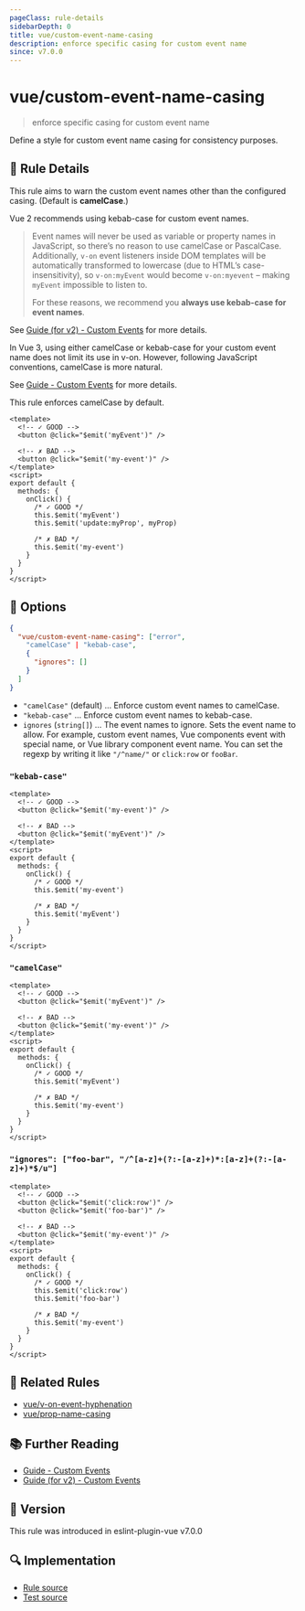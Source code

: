 ```yaml
---
pageClass: rule-details
sidebarDepth: 0
title: vue/custom-event-name-casing
description: enforce specific casing for custom event name
since: v7.0.0
---
```


# vue/custom-event-name-casing

> enforce specific casing for custom event name

Define a style for custom event name casing for consistency purposes.

## :book: Rule Details

This rule aims to warn the custom event names other than the configured casing. (Default is **camelCase**.)

Vue 2 recommends using kebab-case for custom event names.

> Event names will never be used as variable or property names in JavaScript, so there’s no reason to use camelCase or PascalCase. Additionally, `v-on` event listeners inside DOM templates will be automatically transformed to lowercase (due to HTML’s case-insensitivity), so `v-on:myEvent` would become `v-on:myevent` – making `myEvent` impossible to listen to.
>
> For these reasons, we recommend you **always use kebab-case for event names**.

See [Guide (for v2) - Custom Events] for more details.

In Vue 3, using either camelCase or kebab-case for your custom event name does not limit its use in v-on. However, following JavaScript conventions, camelCase is more natural.

See [Guide - Custom Events] for more details.

This rule enforces camelCase by default.

<eslint-code-block :rules="{'vue/custom-event-name-casing': ['error']}">

```vue
<template>
  <!-- ✓ GOOD -->
  <button @click="$emit('myEvent')" />

  <!-- ✗ BAD -->
  <button @click="$emit('my-event')" />
</template>
<script>
export default {
  methods: {
    onClick() {
      /* ✓ GOOD */
      this.$emit('myEvent')
      this.$emit('update:myProp', myProp)

      /* ✗ BAD */
      this.$emit('my-event')
    }
  }
}
</script>
```

</eslint-code-block>

## :wrench: Options

```json
{
  "vue/custom-event-name-casing": ["error",
    "camelCase" | "kebab-case",
    {
      "ignores": []
    }
  ]
}
```

- `"camelCase"` (default) ... Enforce custom event names to camelCase.
- `"kebab-case"` ... Enforce custom event names to kebab-case.
- `ignores` (`string[]`) ... The event names to ignore. Sets the event name to allow. For example, custom event names, Vue components event with special name, or Vue library component event name. You can set the regexp by writing it like `"/^name/"` or `click:row` or `fooBar`.

### `"kebab-case"`

<eslint-code-block :rules="{'vue/custom-event-name-casing': ['error', 'kebab-case']}">

```vue
<template>
  <!-- ✓ GOOD -->
  <button @click="$emit('my-event')" />

  <!-- ✗ BAD -->
  <button @click="$emit('myEvent')" />
</template>
<script>
export default {
  methods: {
    onClick() {
      /* ✓ GOOD */
      this.$emit('my-event')

      /* ✗ BAD */
      this.$emit('myEvent')
    }
  }
}
</script>
```

</eslint-code-block>

### `"camelCase"`

<eslint-code-block :rules="{'vue/custom-event-name-casing': ['error', 'camelCase']}">

```vue
<template>
  <!-- ✓ GOOD -->
  <button @click="$emit('myEvent')" />

  <!-- ✗ BAD -->
  <button @click="$emit('my-event')" />
</template>
<script>
export default {
  methods: {
    onClick() {
      /* ✓ GOOD */
      this.$emit('myEvent')

      /* ✗ BAD */
      this.$emit('my-event')
    }
  }
}
</script>
```

</eslint-code-block>

### `"ignores": ["foo-bar", "/^[a-z]+(?:-[a-z]+)*:[a-z]+(?:-[a-z]+)*$/u"]`

<eslint-code-block :rules="{'vue/custom-event-name-casing': ['error', 'camelCase', { ignores: ['foo-bar', '/^[a-z]+(?:-[a-z]+)*:[a-z]+(?:-[a-z]+)*$/u'] }]}">

```vue
<template>
  <!-- ✓ GOOD -->
  <button @click="$emit('click:row')" />
  <button @click="$emit('foo-bar')" />

  <!-- ✗ BAD -->
  <button @click="$emit('my-event')" />
</template>
<script>
export default {
  methods: {
    onClick() {
      /* ✓ GOOD */
      this.$emit('click:row')
      this.$emit('foo-bar')

      /* ✗ BAD */
      this.$emit('my-event')
    }
  }
}
</script>
```

</eslint-code-block>

## :couple: Related Rules

- [vue/v-on-event-hyphenation](https://github.com/vuejs/eslint-plugin-vue/tree/master/docs/rules/v-on-event-hyphenation.md)
- [vue/prop-name-casing](https://github.com/vuejs/eslint-plugin-vue/tree/master/docs/rules/prop-name-casing.md)

## :books: Further Reading

- [Guide - Custom Events]
- [Guide (for v2) - Custom Events]

[Guide - Custom Events]: https://vuejs.org/guide/components/events.html
[Guide (for v2) - Custom Events]: https://v2.vuejs.org/v2/guide/components-custom-events.html

## :rocket: Version

This rule was introduced in eslint-plugin-vue v7.0.0

## :mag: Implementation

- [Rule source](https://github.com/vuejs/eslint-plugin-vue/blob/master/lib/rules/custom-event-name-casing.js)
- [Test source](https://github.com/vuejs/eslint-plugin-vue/blob/master/tests/lib/rules/custom-event-name-casing.js)
